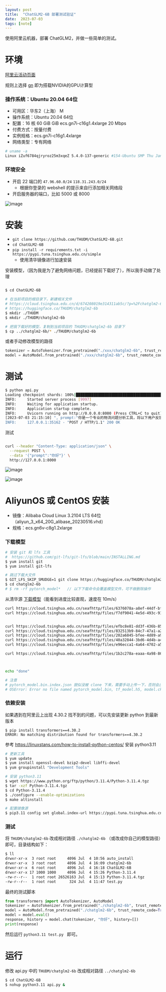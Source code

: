 ```yaml
---
layout: post
title:  "ChatGLM2-6B 部署测试验证"
date:  2023-07-03
tags: [note]
---
```


  使用阿里云机器，部署 ChatGLM2，并做一些简单的测试。

# 环境

  [阿里云活动页面](https://www.aliyun.com/daily-act/ecs/markets/aliyun/gpu/aigc?spm=5176.8300896.J_5253785160.2.20fa3680yxgHtG)

  规则上选择 [gn](https://developer.aliyun.com/article/1189971?spm=5176.21213303.J_6704733920.34.501f53c9oikOdi&scm=20140722.S_community@@%E6%96%87%E7%AB%A0@@1189971._.ID_community@@%E6%96%87%E7%AB%A0@@1189971-RL_ecs%20%E5%91%BD%E5%90%8D%E8%A7%84%E5%88%99-LOC_main-OR_ser-V_2-RK_rerank-P0_2) 即为搭载NVIDIA的GPU计算型

### 操作系统：Ubuntu 20.04 64位

* 可用区：华东2（上海） M
* 操作系统：Ubuntu 20.04 64位
* 配置：16 核 60 GiB GiB ecs.gn7i-c16g1.4xlarge 20 Mbps
* 付费方式：按量付费
* 实例规格：ecs.gn7i-c16g1.4xlarge
* 网络类型：专有网络

```sh
# uname -a
Linux iZuf6784qjryroz25m3xqeZ 5.4.0-137-generic #154-Ubuntu SMP Thu Jan 5 17:03:22 UTC 2023 x86_64 x86_64 x86_64 GNU/Linux
```




### 环境安全

* 开启 22 端口的 `47.96.60.0/24` `118.31.243.0/24`
  * 根据你登录的 webshell 的提示来自行添加相关网络段
* 开启服务器的端口，比如 5000 或 8000

![image](https://github.com/zhoukekestar/notes/assets/7157346/3656cb67-4e5a-48dd-93fe-b69caa2827c7)


# 安装

* `git clone https://github.com/THUDM/ChatGLM2-6B.git`
* `cd ChatGLM2-6B`
* `pip install -r requirements.txt -i https://pypi.tuna.tsinghua.edu.cn/simple`
  * 使用清华镜像进行加速安装

安装模型，（因为我是为了避免网络问题，已经提前下载好了），所以我手动做了处理

```sh

$ cd ChatGLM2-6B

# 在当前项目的根目录下，新建相关文件
# https://cloud.tsinghua.edu.cn/d/674208019e314311ab5c/?p=%2Fchatglm2-6b&mode=list
# https://huggingface.co/THUDM/chatglm2-6b
$ mkdir ./THUDM
$ mkdir ./THUDM/chatglm2-6b

# 把我下载好的模型，复制到当前项目的 THUDM/chatglm2-6b 目录下
$ cp ../chatglm2-6b/* ./THUDM/chatglm2-6b
```

或者手动修改模型的路径

```python
tokenizer = AutoTokenizer.from_pretrained("./xxx/chatglm2-6b", trust_remote_code=True)
model = AutoModel.from_pretrained("./xxx/chatglm2-6b", trust_remote_code=True, device='cuda')
```

# 测试

```sh
$ python api.py
Loading checkpoint shards: 100%|█████████████████████████████████████████████████████████| 7/7 [00:06<00:00,  1.09it/s]
INFO:     Started server process [9997]
INFO:     Waiting for application startup.
INFO:     Application startup complete.
INFO:     Uvicorn running on http://0.0.0.0:8000 (Press CTRL+C to quit)
[2023-07-03 21:15:10] ", prompt:"你是一个专业的物流问题分析工具，将以下用户反馈，抽象为一个6个字内的短语：三天了，从贵阳到黔西都没有到", response:"'"物流缓慢"'"
INFO:     127.0.0.1:35162 - "POST / HTTP/1.1" 200 OK
```

测试

```sh

curl --header "Content-Type: application/json" \
  --request POST \
  --data '{"prompt":"你好"}' \
  http://127.0.0.1:8000
```

![image](https://github.com/zhoukekestar/notes/assets/7157346/81685d80-6cd1-4699-a1b0-97967fdcdb91)


![image](https://github.com/zhoukekestar/notes/assets/7157346/594f2e03-4a4a-4302-8727-d9277b8e6f2d)



# AliyunOS 或 CentOS 安装

* 镜像：Alibaba Cloud Linux  3.2104 LTS 64位 （aliyun_3_x64_20G_alibase_20230516.vhd）
* 规格：ecs.gn6v-c8g1.2xlarge

### 下载模型

```sh
# 安装 git 和 lfs 工具
#  https://github.com/git-lfs/git-lfs/blob/main/INSTALLING.md
$ yum install git
$ yum install git-lfs

# 跳过下载大文件
$ GIT_LFS_SKIP_SMUDGE=1 git clone https://huggingface.co/THUDM/chatglm2-6b
$ cd chatglm2-6b
# $ rm -rf pytorch_model*   // 以下下载命令会覆盖模型文件，可不做删除操作

```

从清华源 [下载模型](https://cloud.tsinghua.edu.cn/d/674208019e314311ab5c/)（能看到进度比较直观，速度在 10m/s）

```sh
curl https://cloud.tsinghua.edu.cn/seafhttp/files/6376078a-a8ef-44df-bf63-c5dc5f9363b8/pytorch_model-00001-of-00007.bin > pytorch_model-00001-of-00007.bin
curl https://cloud.tsinghua.edu.cn/seafhttp/files/f7df9041-4e5d-493c-91d0-828d393f3f15/pytorch_model-00002-of-00007.bin > pytorch_model-00002-of-00007.bin


curl https://cloud.tsinghua.edu.cn/seafhttp/files/efbc8e81-dd3f-436b-8564-99b81f9806a2/pytorch_model-00003-of-00007.bin > pytorch_model-00003-of-00007.bin
curl https://cloud.tsinghua.edu.cn/seafhttp/files/832513b9-84c7-47a1-a23c-c7aa29a6d5c3/pytorch_model-00004-of-00007.bin > pytorch_model-00004-of-00007.bin
curl https://cloud.tsinghua.edu.cn/seafhttp/files/202a6845-bfee-4d89-a9b3-b8a6f653a65a/pytorch_model-00005-of-00007.bin > pytorch_model-00005-of-00007.bin
curl https://cloud.tsinghua.edu.cn/seafhttp/files/40a32844-3bd6-4d4b-a491-3c324a3dc3e7/pytorch_model-00006-of-00007.bin > pytorch_model-00006-of-00007.bin
curl https://cloud.tsinghua.edu.cn/seafhttp/files/e96ecca1-4a64-4702-a51f-9b273b629cc8/pytorch_model-00007-of-00007.bin > pytorch_model-00007-of-00007.bin

curl https://cloud.tsinghua.edu.cn/seafhttp/files/1b2c278a-eaaa-4a98-8606-7564a3d4f79b/tokenizer.model > tokenizer.model



echo "done"

# 注意
# pytorch_model.bin.index.json 貌似没被 clone 下来，需要手动上传一下，否则会出现
# OSError: Error no file named pytorch_model.bin, tf_model.h5, model.ckpt.index or flax_model.msgpack found in directory ../chatglm2-6b.
```

### 依赖安装


如果遇到在阿里云上出现 4.30.2 找不到的问题，可以先安装更新 python 到最新版本

```
$ pip install transformers==4.30.2
ERROR: No matching distribution found for transformers==4.30.2
```


参考 https://linuxstans.com/how-to-install-python-centos/ 安装 python3.11

```sh
# 更新工具
$ yum update
$ yum install openssl-devel bzip2-devel libffi-devel
$ yum groupinstall "Development Tools"

# 安装 python3.11
$ wget https://www.python.org/ftp/python/3.11.4/Python-3.11.4.tgz
$ tar -xzf Python-3.11.4.tgz
$ cd Python-3.11.4
$ ./configure --enable-optimizations
$ make altinstall

# 配置镜像源
$ pip3.11 config set global.index-url https://pypi.tuna.tsinghua.edu.cn/simple/

```




### 测试


将 `THUDM/chatglm2-6b` 改成相对路径 `./chatglm2-6b` （或改成你自己的模型路径）即可，目录结构如下：

```sh
$ ll
drwxr-xr-x  3 root root     4096 Jul  4 10:56 auto_install
drwxr-xr-x  3 root root     4096 Jul  4 16:09 chatglm2-6b
drwxr-xr-x  6 root root     4096 Jul  4 16:18 ChatGLM2-6B
drwxr-xr-x 17 1000 1000     4096 Jul  4 15:26 Python-3.11.4
-rw-r--r--  1 root root 26526163 Jul  4 15:13 Python-3.11.4.tgz
-rw-r--r--  1 root root      324 Jul  4 11:47 test.py
```

  最终的测试脚本

```python
from transformers import AutoTokenizer, AutoModel
tokenizer = AutoTokenizer.from_pretrained("./chatglm2-6b", trust_remote_code=True)
model = AutoModel.from_pretrained("./chatglm2-6b", trust_remote_code=True, device='cuda')
model = model.eval()
response, history = model.chat(tokenizer, "你好", history=[])
print(response)
```

然后运行 `python3.11 test.py ` 即可。

# 运行

修改 api.py 中的 `THUDM/chatglm2-6b` 改成相对路径 `../chatglm2-6b`

```sh
$ cd ChatGLM2-6B
$ nohup python3.11 api.py &
```
